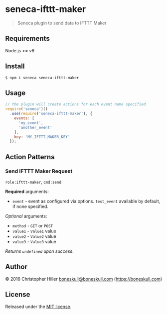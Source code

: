 # seneca-ifttt-maker

> Seneca plugin to send data to IFTTT Maker

## Requirements

Node.js >= v6

## Install

```shell
$ npm i seneca seneca-ifttt-maker
```

## Usage

```js
// the plugin will create actions for each event name specified
require('seneca')()
  .use(require('seneca-ifttt-maker'), {
    events: [
      'my_event',
      'another_event'
    ],
    key: 'MY_IFTTT_MAKER_KEY'
  });
```

## Action Patterns

### Send IFTTT Maker Request

`role:ifttt-maker`, `cmd:send`

**Required** arguments:
- `event` - event as configured via options.  `test_event` available by default, if none specified.

*Optional* arguments:
- `method` - `GET` or `POST`
- `value1` - `Value1` value
- `value2` - `Value2` value
- `value3` - `Value3` value

*Returns `undefined` upon success*.

## Author

© 2016 Christopher Hiller <boneskull@boneskull.com> (https://boneskull.com)

## License

Released under the [MIT license](http://boneskull.mit-license.org).
